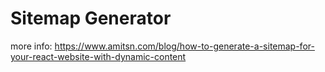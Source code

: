 # Sitemap Generator

more info: https://www.amitsn.com/blog/how-to-generate-a-sitemap-for-your-react-website-with-dynamic-content
